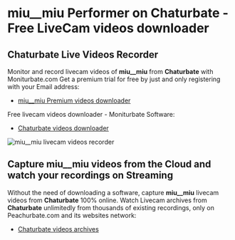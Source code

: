# miu__miu Performer on Chaturbate - Free LiveCam videos downloader

## Chaturbate Live Videos Recorder

Monitor and record livecam videos of **miu__miu** from **Chaturbate** with Moniturbate.com
Get a premium trial for free by just and only registering with your Email address:
* [miu__miu Premium videos downloader](https://moniturbate.com/request-demo-licence-key.html)

Free livecam videos downloader - Moniturbate Software:
* [Chaturbate videos downloader](https://moniturbate.com/moniturbate-download-software.html)

![miu__miu livecam videos recorder](https://peachurnet.com/templates/moniturbate-software.png)


## Capture miu__miu videos from the Cloud and watch your recordings on Streaming

Without the need of downloading a software, capture **miu__miu** livecam videos from **Chaturbate** 100% online.
Watch Livecam archives from **Chaturbate** unlimitedly from thousands of existing recordings, only on Peachurbate.com and its websites network:
* [Chaturbate videos archives](https://peachurnet.com/)